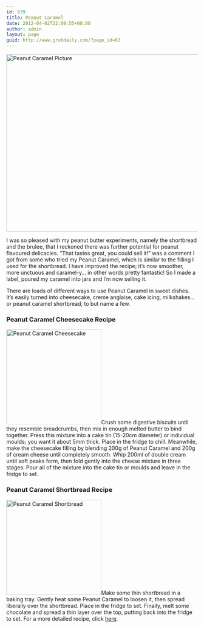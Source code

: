 ```yaml
---
id: 639
title: Peanut Caramel
date: 2012-04-02T22:09:55+00:00
author: admin
layout: page
guid: http://www.grubdaily.com/?page_id=63
---
```

[<img class="aligncenter size-large wp-image-364" title="Peanut Caramel" src="http://www.grubdaily.com/wp-content/uploads/2012/04/IMG_0471-1024x819.jpg" alt="Peanut Caramel Picture" width="584" height="467" srcset="http://www.grubdaily.com/wp-content/uploads/2012/04/IMG_0471-1024x819.jpg 1024w, http://www.grubdaily.com/wp-content/uploads/2012/04/IMG_0471-300x239.jpg 300w" sizes="(max-width: 584px) 100vw, 584px" />](http://www.grubdaily.com/wp-content/uploads/2012/04/IMG_0471.jpg)
  
I was so pleased with my peanut butter experiments, namely the shortbread and the brulee, that I reckoned there was further potential for peanut flavoured delicacies. &#8220;That tastes great, you could sell it!&#8221; was a comment I got from some who tried my Peanut Caramel, which is similar to the filling I used for the shortbread. I have improved the recipe; it&#8217;s now smoother, more unctuous and caramel-y&#8230; in other words pretty fantastic! So I made a label, poured my caramel into jars and I&#8217;m now selling it.

There are loads of different ways to use Peanut Caramel in sweet dishes. It&#8217;s easily turned into cheesecake, creme anglaise, cake icing, milkshakes&#8230;or peanut caramel shortbread, to but name a few.

### Peanut Caramel Cheesecake Recipe

[<img class=" wp-image-310 alignright" style="width: 250px; height: 250px;" title="Peanut Caramel Cheesecake" src="http://www.grubdaily.com/wp-content/uploads/2012/04/thumbnail.jpg" alt="Peanut Caramel Cheesecake" width="1800" height="1800" srcset="http://www.grubdaily.com/wp-content/uploads/2012/04/thumbnail.jpg 1800w, http://www.grubdaily.com/wp-content/uploads/2012/04/thumbnail-150x150.jpg 150w, http://www.grubdaily.com/wp-content/uploads/2012/04/thumbnail-300x300.jpg 300w, http://www.grubdaily.com/wp-content/uploads/2012/04/thumbnail-1024x1024.jpg 1024w" sizes="(max-width: 1800px) 100vw, 1800px" />](http://www.grubdaily.com/wp-content/uploads/2012/04/thumbnail.jpg)Crush some digestive biscuits until they resemble breadcrumbs, then mix in enough melted butter to bind together. Press this mixture into a cake tin (15-20cm diameter) or individual moulds; you want it about 5mm thick. Place in the fridge to chill. Meanwhile, make the cheesecake filling by blending 200g of Peanut Caramel and 200g of cream cheese until completely smooth. Whip 200ml of double cream until soft peaks form, then fold gently into the cheese mixture in three stages. Pour all of the mixture into the cake tin or moulds and leave in the fridge to set.

### Peanut Caramel Shortbread Recipe

[<img class="alignright size-full wp-image-319" style="width: 250px; height: 250px;" title="Peanut Caramel Shortbread" src="http://www.grubdaily.com/wp-content/uploads/2012/04/IMG_2998-small2.jpg" alt="Peanut Caramel Shortbread" width="1800" height="1800" srcset="http://www.grubdaily.com/wp-content/uploads/2012/04/IMG_2998-small2.jpg 1800w, http://www.grubdaily.com/wp-content/uploads/2012/04/IMG_2998-small2-150x150.jpg 150w, http://www.grubdaily.com/wp-content/uploads/2012/04/IMG_2998-small2-300x300.jpg 300w, http://www.grubdaily.com/wp-content/uploads/2012/04/IMG_2998-small2-1024x1024.jpg 1024w" sizes="(max-width: 1800px) 100vw, 1800px" />](http://www.grubdaily.com/wp-content/uploads/2012/04/IMG_2998-small2.jpg)Make some thin shortbread in a baking tray. Gently heat some Peanut Caramel to loosen it, then spread liberally over the shortbread. Place in the fridge to set. Finally, melt some chocolate and spread a thin layer over the top, putting back into the fridge to set. For a more detailed recipe, click <a title="Peanut Butter Millionaire Shortbread" href="http://www.grubdaily.com/blog/peanut-butter-millionaire-shortbread/" target="_blank">here</a>.